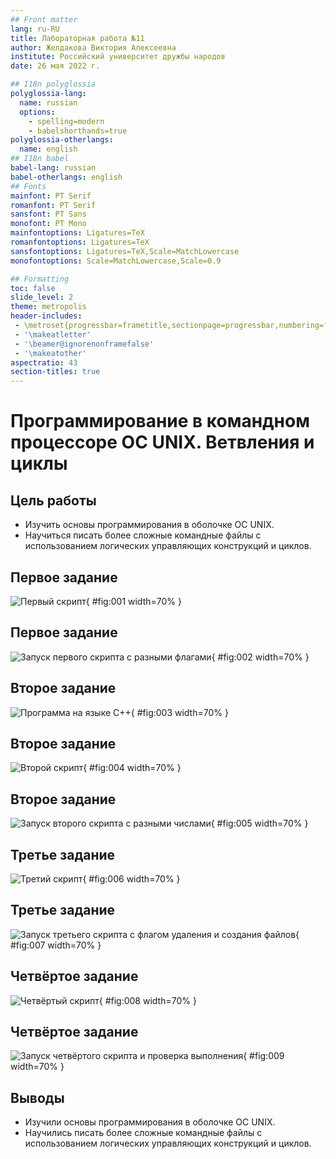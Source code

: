 ```yaml
---
## Front matter
lang: ru-RU
title: Лабораторная работа №11
author: Желдакова Виктория Алексеевна
institute: Российский университет дружбы народов
date: 26 мая 2022 г.

## I18n polyglossia
polyglossia-lang:
  name: russian
  options:
	- spelling=modern
	- babelshorthands=true
polyglossia-otherlangs:
  name: english
## I18n babel
babel-lang: russian
babel-otherlangs: english
## Fonts
mainfont: PT Serif
romanfont: PT Serif
sansfont: PT Sans
monofont: PT Mono
mainfontoptions: Ligatures=TeX
romanfontoptions: Ligatures=TeX
sansfontoptions: Ligatures=TeX,Scale=MatchLowercase
monofontoptions: Scale=MatchLowercase,Scale=0.9

## Formatting
toc: false
slide_level: 2
theme: metropolis
header-includes: 
 - \metroset{progressbar=frametitle,sectionpage=progressbar,numbering=fraction}
 - '\makeatletter'
 - '\beamer@ignorenonframefalse'
 - '\makeatother'
aspectratio: 43
section-titles: true
---
```


# Программирование в командном процессоре ОС UNIX. Ветвления и циклы

## Цель работы

 - Изучить основы программирования в оболочке ОС UNIX. 
 - Научиться писать более сложные командные файлы с использованием логических управляющих конструкций и циклов.

## Первое задание

![Первый скрипт](image/1.png){ #fig:001 width=70% }

## Первое задание

![Запуск первого скрипта с разными флагами](image/2.png){ #fig:002 width=70% }

## Второе задание

![Программа на языке C++](image/3.png){ #fig:003 width=70% }

## Второе задание

![Второй скрипт](image/4.png){ #fig:004 width=70% }

## Второе задание

![Запуск второго скрипта с разными числами](image/5.png){ #fig:005 width=70% } 

## Третье задание

![Третий скрипт](image/6.png){ #fig:006 width=70% }

## Третье задание

![Запуск третьего скрипта с флагом удаления и создания файлов](image/7.png){ #fig:007 width=70% }

## Четвёртое задание

![Четвёртый скрипт](image/8.png){ #fig:008 width=70% }

## Четвёртое задание

![Запуск четвёртого скрипта и проверка выполнения](image/9.png){ #fig:009 width=70% }

## Выводы

 - Изучили основы программирования в оболочке ОС UNIX. 
 - Научились писать более сложные командные файлы с использованием логических управляющих конструкций и циклов.

